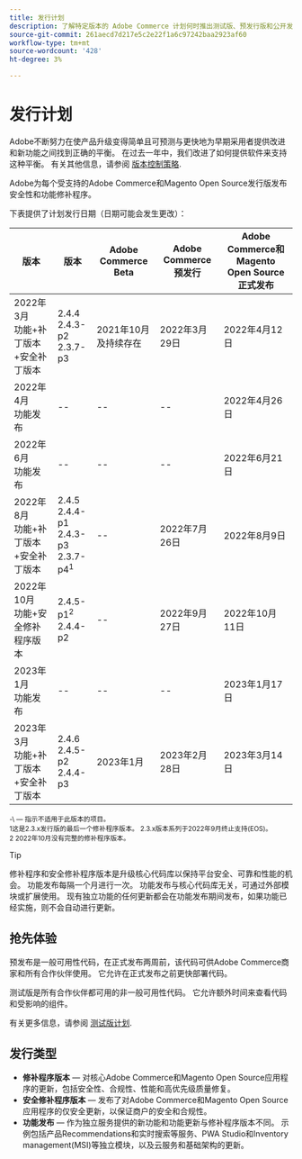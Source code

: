 ```yaml
---
title: 发行计划
description: 了解特定版本的 Adobe Commerce 计划何时推出测试版、预发行版和公开发行版。
source-git-commit: 261aecd7d217e5c2e22f1a6c97242baa2923af60
workflow-type: tm+mt
source-wordcount: '428'
ht-degree: 3%

---
```



# 发行计划

Adobe不断努力在使产品升级变得简单且可预测与更快地为早期采用者提供改进和新功能之间找到正确的平衡。 在过去一年中，我们改进了如何提供软件来支持这种平衡。 有关其他信息，请参阅 [版本控制策略](versioning-policy.md).

Adobe为每个受支持的Adobe Commerce和Magento Open Source发行版发布安全性和功能修补程序。

下表提供了计划发行日期（日期可能会发生更改）：

| 版本 | 版本 | Adobe Commerce Beta | Adobe Commerce预发行 | Adobe Commerce和Magento Open Source<br>正式发布 |
|-----------------------------------------------------------------|-------------------------------------------------------|---------------------------|----------------------------------|---------------------------------------------------------------------|
| 2022年3月<br>功能+补丁版本+安全补丁版本 | 2.4.4<br>2.4.3-p2<br>2.3.7-p3 | 2021年10月及持续存在 | 2022年3月29日 | 2022年4月12日 |
| 2022年4月<br>功能发布 | \-\- | \-\- | \-\- | 2022年4月26日 |
| 2022年6月<br>功能发布 | \-\- | \-\- | \-\- | 2022年6月21日 |
| 2022年8月<br>功能+补丁版本+安全补丁版本 | 2.4.5<br>2.4.4-p1<br>2.4.3-p3<br>2.3.7-p4<sup>1</sup> | \-\- | 2022年7月26日 | 2022年8月9日 |
| 2022年10月<br>功能+安全修补程序版本 | 2.4.5-p1<sup>2</sup><br>2.4.4-p2 | \-\- | 2022年9月27日 | 2022年10月11日 |
| 2023年1月<br>功能发布 | \-\- | \-\- | \-\- | 2023年1月17日 |
| 2023年3月<br>功能+补丁版本+安全补丁版本 | 2.4.6<br>2.4.5-p2<br>2.4.4-p3 | 2023年1月 | 2023年2月28日 | 2023年3月14日 |

<sup>\-\ — 指示不适用于此版本的项目。</sup><br>
<sup>1这是2.3.x发行版的最后一个修补程序版本。 2.3.x版本系列于2022年9月终止支持(EOS)。</sup><br>
<sup>2 2022年10月没有完整的修补程序版本。</sup><br>

>[!TIP]
>
>修补程序和安全修补程序版本是升级核心代码库以保持平台安全、可靠和性能的机会。 功能发布每隔一个月进行一次。 功能发布与核心代码库无关，可通过外部模块或扩展使用。 现有独立功能的任何更新都会在功能发布期间发布，如果功能已经实施，则不会自动进行更新。

## 抢先体验

预发布是一般可用性代码，在正式发布两周前，该代码可供Adobe Commerce商家和所有合作伙伴使用。 它允许在正式发布之前更快部署代码。

测试版是所有合作伙伴都可用的非一般可用性代码。 它允许额外时间来查看代码和受影响的组件。

有关更多信息，请参阅 [测试版计划](beta-program.md).

## 发行类型

- **修补程序版本** — 对核心Adobe Commerce和Magento Open Source应用程序的更新，包括安全性、合规性、性能和高优先级质量修复。
- **安全修补程序版本** — 发布了对Adobe Commerce和Magento Open Source应用程序的仅安全更新，以保证商户的安全和合规性。
- **功能发布** — 作为独立服务提供的新功能和功能更新与修补程序版本不同。 示例包括产品Recommendations和实时搜索等服务、PWA Studio和Inventory management(MSI)等独立模块，以及云服务和基础架构的更新。
